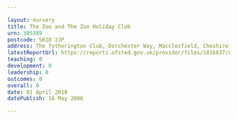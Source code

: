 ```yaml
---

layout: nursery
title: The Zoo and The Zoo Holiday Club
urn: 305389
postcode: SK10 2JP
address: The Tytherington Club, Dorchester Way, Macclesfield, Cheshire, SK10 2JP
latestReportUrl: https://reports.ofsted.gov.uk/provider/files/1016837/urn/305389.pdf
teaching: 0
development: 0
leadership: 0
outcomes: 0
overall: 0
date: 01 April 2018 
datePublish: 16 May 2006

---
```

